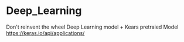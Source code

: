 # Deep_Learning
Don't reinvent the wheel
Deep Learning model + Kears pretraied Model https://keras.io/api/applications/
